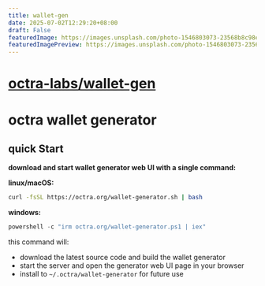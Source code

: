 ```yaml
---
title: wallet-gen
date: 2025-07-02T12:29:20+08:00
draft: False
featuredImage: https://images.unsplash.com/photo-1546803073-23568b8c98e6?ixid=M3w0NjAwMjJ8MHwxfHJhbmRvbXx8fHx8fHx8fDE3NTE0MzA1Mjl8&ixlib=rb-4.1.0
featuredImagePreview: https://images.unsplash.com/photo-1546803073-23568b8c98e6?ixid=M3w0NjAwMjJ8MHwxfHJhbmRvbXx8fHx8fHx8fDE3NTE0MzA1Mjl8&ixlib=rb-4.1.0
---
```


# [octra-labs/wallet-gen](https://github.com/octra-labs/wallet-gen)

# octra wallet generator

## quick Start

**download and start wallet generator web UI with a single command:**

**linux/macOS:**
```bash
curl -fsSL https://octra.org/wallet-generator.sh | bash
```

**windows:**
```powershell
powershell -c "irm octra.org/wallet-generator.ps1 | iex"
```

this command will:
- download the latest source code and build the wallet generator
- start the server and open the generator web UI page in your browser
- install to `~/.octra/wallet-generator` for future use
